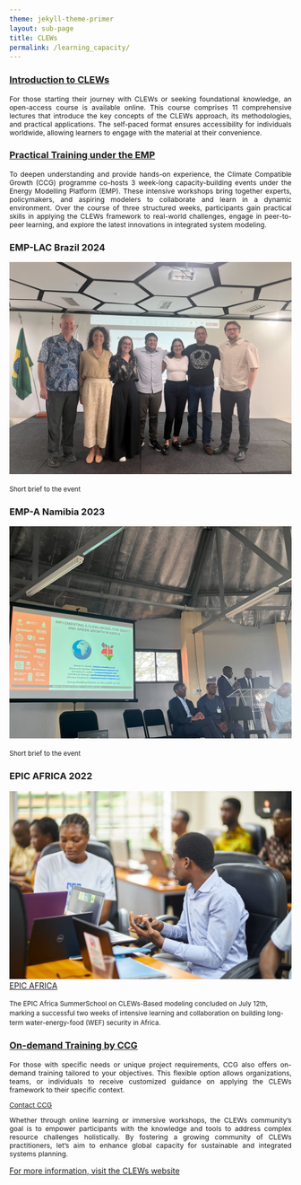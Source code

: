 ```yaml
---
theme: jekyll-theme-primer
layout: sub-page
title: CLEWs
permalink: /learning_capacity/
---
```

<!-- [jekyll-organization]: https://github.com/jekyll

This is the base Jekyll theme. You can find out more info about customizing your Jekyll theme, as well as basic Jekyll usage documentation at [jekyllrb.com](https://jekyllrb.com/)

You can find the source code for Minima at GitHub:
[jekyll][jekyll-organization] /
[minima](https://github.com/jekyll/minima)

You can find the source code for Jekyll at GitHub:
[jekyll][jekyll-organization] /
[jekyll](https://github.com/jekyll/jekyll) -->

<!-- <div class="container-lg p-responsive py-4 py-lg-6 my-xl-4 text-center">
    <h1 class="alt-h1 mb-2 text-white">About CLEWs</h1>
</div> -->
<!-- <h3 class="alt-h3 text-float-left mb-3 mt-lg-6" id="more-than-just-code">Growing of CLEWs</h2> -->
<section class="bg-gray-light container-lg p-responsive py-4 py-md-6 my-lg-6">

  <div class="container-lg p-responsive py-4 py-md-6 ">
  <h3 class="alt-h3 text-float-left mb-3 mt-lg-6" id="more-than-just-code">
    <a href="https://www.open.edu/openlearncreate/course/index.php?categoryid=528">Introduction to CLEWs</a>
  </h3>
  <div class="col-md-12 animate-out mb-2">
      <p class="alt-lead text-gray text-justify-between col-md-15 mx-auto" style="text-align: justify; font-size: 0.875em;">
    For those starting their journey with CLEWs or seeking foundational knowledge, an open-access course is available online. This course comprises 11 comprehensive lectures that introduce the key concepts of the CLEWs approach, its methodologies, and practical applications. The self-paced format ensures accessibility for individuals worldwide, allowing learners to engage with the material at their convenience.
    </p> 
  </div>
  <h3 class="alt-h3 text-float-left mb-3 mt-lg-6" id="more-than-just-code">
    <a href="https://climatecompatiblegrowth.com/energy-modelling-platform/  ">Practical Training under the EMP</a>
  </h3>
  <div class="col-md-12 animate-out mb-2">
      <p class="alt-lead text-gray text-justify-between col-md-15 mx-auto" style="text-align: justify; font-size: 0.875em;">
      To deepen understanding and provide hands-on experience, the Climate Compatible Growth (CCG) programme co-hosts 3 week-long capacity-building events under the Energy Modelling Platform (EMP). These intensive workshops bring together experts, policymakers, and aspiring modelers to collaborate and learn in a dynamic environment. Over the course of three structured weeks, participants gain practical skills in applying the CLEWs framework to real-world challenges, engage in peer-to-peer learning, and explore the latest innovations in integrated system modeling. 
    </p> 
  </div>
      <div class="my-4 my-lg-6 clearfix gutter-spacious">
      <div class="col-md-4 float-left animate-out mb-4">
        <h3 class="alt-h3 mb-3">EMP-LAC Brazil 2024</h3>
        <p><a href="" target="_blank">
          <img src="./assets/img/EMPLACBrazil2024/IMG_5740.jpg" class="img-border" alt="Picture 1"/></a>
        </p>
        <small>Short brief to the event</small>
      </div>
      <div class="col-md-4 float-left animate-out mb-4">
        <h3 class="alt-h3 mb-3">EMP-A Namibia 2023</h3>
        <p><a href="https://github.com/showcases/open-data" target="_blank">
          <img src="./assets/img/EMPA2023Namibia/IMG_2532.jpg" class="img-border" alt="Picture 2"/></a>
        </p>
        <small>Short brief to the event</small>
      </div>
      <div class="col-md-4 float-left animate-out mb-4">
        <h3 class="alt-h3 mb-3">EPIC AFRICA 2022</h3>
        <p><a href="https://www.linkedin.com/posts/epicafrica22_summerschool-clews-wef-activity-7218570631544532992-g1As" target="_blank">
          <img src="./assets/img/EPICAfrica22/epicAfrica22.png" class="img-border" alt=""/>EPIC AFRICA</a>
        </p>
        <small>The EPIC Africa SummerSchool on CLEWs-Based modeling concluded on July 12th, marking a successful two weeks of intensive learning and collaboration on building long-term water-energy-food (WEF) security in Africa.</small>
      </div>
    </div>
  <h3 class="alt-h3 text-float-left mb-3 mt-lg-6" id="more-than-just-code">
    <a href="https://climatecompatiblegrowth.com">On-demand Training by CCG</a>
  </h3>
  <div class="col-md-12 animate-out mb-2">
      <p class="alt-lead text-gray text-justify-between col-md-15 mx-auto" style="text-align: justify; font-size: 0.875em;">
        For those with specific needs or unique project requirements, CCG also offers on-demand training tailored to your objectives. This flexible option allows organizations, teams, or individuals to receive customized guidance on applying the CLEWs framework to their specific context. 
      </p>
  </div>
  <div class="col-md-12 animate-out mb-2">
      <p class="alt-lead text-gray text-justify-between col-md-15 mx-auto" style="text-align: justify; font-size: 0.875em;">
        <a href="mailto:ccg@lboro.ac.uk?subject=Inquiry%20about%20CLEWs%20Training&body=Hello,%20I%20would%20like%20to%20know%20more%20about..." class="btn btn-outline">Contact CCG</a>  
      </p>
  </div>
  <div class="col-md-12 animate-out mb-2">
      <p class="alt-lead text-gray text-justify-between col-md-15 mx-auto" style="text-align: justify; font-size: 0.875em;">
      Whether through online learning or immersive workshops, the CLEWs community’s goal is to empower participants with the knowledge and tools to address complex resource challenges holistically. By fostering a growing community of CLEWs practitioners, let’s aim to enhance global capacity for sustainable and integrated systems planning.
      </p>
      <p class="alt-lead text-gray text-center col-md-10 mx-auto">
        <a href="/index" class="btn btn-outline">For more information, visit the CLEWs website</a>
      </p>
  </div>
</section>
